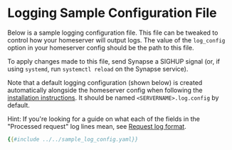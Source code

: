 # Logging Sample Configuration File

Below is a sample logging configuration file. This file can be tweaked to control how your
homeserver will output logs. The value of the `log_config` option in your homeserver config
should be the path to this file.

To apply changes made to this file, send Synapse a SIGHUP signal (or, if using `systemd`, run
`systemctl reload` on the Synapse service).

Note that a default logging configuration (shown below) is created automatically alongside
the homeserver config when following the [installation instructions](Synapse%20Docs%20-%20EN/setup/installation.md).
It should be named `<SERVERNAME>.log.config` by default.

Hint: If you're looking for a guide on what each of the fields in the "Processed request" log lines mean,
see [Request log format](Synapse%20Docs%20-%20EN/usage/administration/request_log.md).

```yaml
{{#include ../../sample_log_config.yaml}}
```
